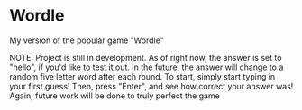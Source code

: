 # Wordle
My version of the popular game "Wordle"

NOTE: Project is still in development. As of right now, the answer is set to "hello", if you'd like to test it out. In the future, the answer will change to a random
five letter word after each round. To start, simply start typing in your first guess! Then, press "Enter", and see how correct your answer was! Again, future work will
be done to truly perfect the game
